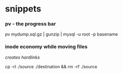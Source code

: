 snippets
==

### pv - the progress bar
pv mydump.sql.gz | gunzip | mysql -u root -p basename

### inode economy while moving files
*creates hardlinks*

cp -rl ./source ./destination && rm -rf ./source
